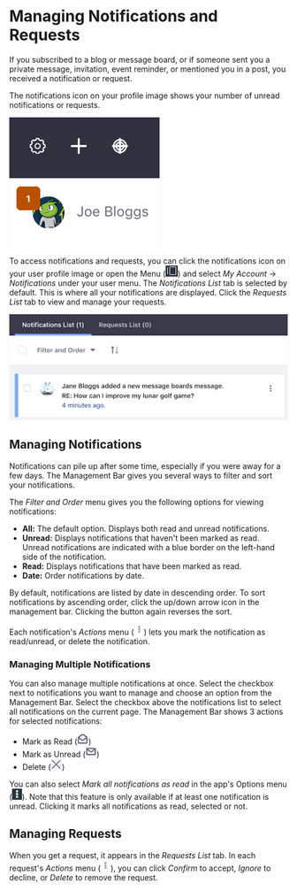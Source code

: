 # Managing Notifications and Requests [](id=managing-notifications-and-requests)

If you subscribed to a blog or message board, or if someone sent you a
private message, invitation, event reminder, or mentioned you in a post, you
received a notification or request.

The notifications icon on your profile image shows your number of unread
notifications or requests.

![Figure 1: The number of notifications and requests are displayed above your profile image](../../../images/notifications-icon.png)

To access notifications and requests, you can click the notifications 
icon on your user profile image or open the Menu 
(![Menu](../../../images/icon-menu.png)) 
and select *My Account* &rarr; *Notifications* under your user menu. The 
*Notifications List* tab is selected by default. This is where all your 
notifications are displayed. Click the *Requests List* tab to view and manage 
your requests. 

![Figure 2: The *Notifications List* section displays all your notifications in a paginated list.](../../../images/notifications-list.png)

## Managing Notifications [](id=managing-notifications)

Notifications can pile up after some time, especially if you were away for a few
days. The Management Bar gives you several ways to filter and sort your 
notifications. 

The *Filter and Order* menu gives you the following options for viewing 
notifications:

-   **All:** The default option. Displays both read and unread notifications. 
-   **Unread:** Displays notifications that haven't been marked as read. Unread 
    notifications are indicated with a blue border on the left-hand side of the 
    notification. 
-   **Read:** Displays notifications that have been marked as read. 
-   **Date:** Order notifications by date. 

By default, notifications are listed by date in descending order. To sort 
notifications by ascending order, click the up/down arrow icon in the management 
bar. Clicking the button again reverses the sort. 

Each notification's *Actions* menu 
(![Menu](../../../images/icon-actions.png)) lets you mark the notification as 
read/unread, or delete the notification. 

### Managing Multiple Notifications [](id=managing-multiple-notifications)

You can also manage multiple notifications at once. Select the checkbox next to
notifications you want to manage and choose an option from the Management Bar.
Select the checkbox above the notifications list to select all notifications on
the current page. The Management Bar shows 3 actions for selected notifications: 

-   Mark as Read 
    (![Open Envelope](../../../images/icon-envelope-open.png))
-   Mark as Unread 
    (![Closed Envelope](../../../images/icon-envelope-closed.png))
-   Delete 
    (![Delete Button](../../../images/icon-delete.png))

You can also select *Mark all notifications as read* in the app's Options menu 
(![Options](../../../images/icon-options.png)). Note that this feature is only 
available if at least one notification is unread. Clicking it marks all 
notifications as read, selected or not. 

## Managing Requests [](id=managing-requests)

When you get a request, it appears in the *Requests List* tab. In each request's 
*Actions* menu 
(![Actions](../../../images/icon-actions.png)), you can click *Confirm* to 
accept, *Ignore* to decline, or *Delete* to remove the request. 
